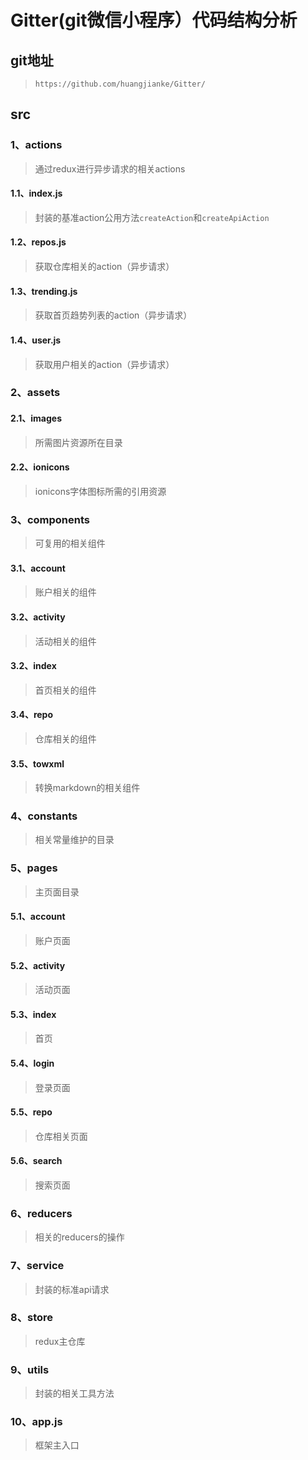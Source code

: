 # Gitter(git微信小程序）代码结构分析

## git地址

> `https://github.com/huangjianke/Gitter/`

## src

### 1、actions

> 通过redux进行异步请求的相关actions

#### 1.1、index.js

> 封装的基准action公用方法`createAction`和`createApiAction`

#### 1.2、repos.js

> 获取仓库相关的action（异步请求）

#### 1.3、trending.js

> 获取首页趋势列表的action（异步请求）

#### 1.4、user.js

> 获取用户相关的action（异步请求）

### 2、assets

#### 2.1、images

> 所需图片资源所在目录

####  2.2、ionicons

> ionicons字体图标所需的引用资源

### 3、components

> 可复用的相关组件

#### 3.1、account

> 账户相关的组件

#### 3.2、activity

> 活动相关的组件

#### 3.2、index

> 首页相关的组件

#### 3.4、repo

> 仓库相关的组件

#### 3.5、towxml

> 转换markdown的相关组件

### 4、constants

> 相关常量维护的目录

### 5、pages

> 主页面目录

#### 5.1、account

> 账户页面

#### 5.2、activity

> 活动页面

#### 5.3、index

> 首页

#### 5.4、login

> 登录页面

#### 5.5、repo

> 仓库相关页面

#### 5.6、search

> 搜索页面

### 6、reducers

> 相关的reducers的操作

### 7、service

> 封装的标准api请求

### 8、store

> redux主仓库

### 9、utils

> 封装的相关工具方法

### 10、app.js

> 框架主入口

